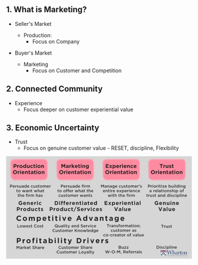 ## 1. What is Marketing?

- Seller's Market
    - Production:
        - Focus on Company

- Buyer's Market
    - Marketing
        - Focus on Customer and Competition

## 2. Connected Community

- Experience
    - Focus deeper on customer experiential value

## 3. Economic Uncertainty

- Trust
    - Focus on genuine customer value - RESET, discipline, Flexibility

<img src="Img/01_Marketing101_Building_Strong_Brands_Part_I_1.jpg">